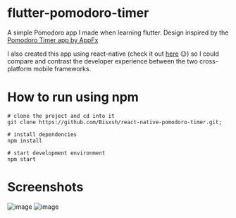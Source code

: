# flutter-pomodoro-timer
A simple Pomodoro app I made when learning flutter. Design inspired by the [Pomodoro Timer app by AppFx](https://play.google.com/store/apps/details?id=com.pomodrone.app&hl=en_GB&gl=US)

I also created this app using react-native (check it out [here](https://github.com/Bisxsh/react-native-pomodoro-timer) 😉) so I could compare and contrast the developer experience between the two cross-platform mobile frameworks.

# How to run using npm
```
# clone the project and cd into it
git clone https://github.com/Bisxsh/react-native-pomodoro-timer.git;

# install dependencies
npm install

# start development environment
npm start
```

# Screenshots
![image](https://user-images.githubusercontent.com/53183466/185922041-77b63b84-b641-4c70-9976-9aa58d1ae30b.png)
![image](https://user-images.githubusercontent.com/53183466/185922072-ddf182de-9502-41fa-a4f3-ac39c8c273e6.png)

